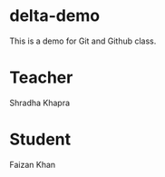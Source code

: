 # delta-demo
This is a demo for Git and Github class.

# Teacher
Shradha Khapra

# Student
Faizan Khan